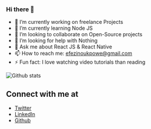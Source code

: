 ### Hi there 👋

- 🔭 I’m currently working on freelance Projects
- 🌱 I’m currently learning Node JS
- 👯 I’m looking to collaborate on Open-Source projects
- 🤔 I’m looking for help with Nothing
- 💬 Ask me about React JS & React Native
- 📫 How to reach me: efezinoukpowe@gmail.com
- ⚡ Fun fact: I love watching video tutorials than reading

![Github stats](https://github-readme-stats.vercel.app/api?username=zheeno)

## Connect with me at

- [Twitter](https://www.twitter.com/zheeno_rocks)
- [LinkedIn](https://www.linkedin.com/in/efezino-ukpowe)
- [Github](https://github.com/zheeno)
